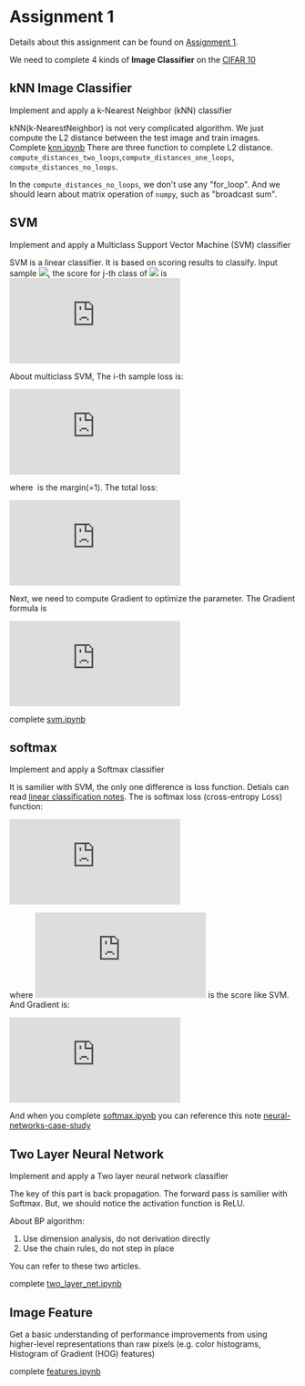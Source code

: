 # Assignment 1
Details about this assignment can be found on [Assignment 1](https://cs231n.github.io/assignments2017/assignment1/).

We need to complete 4 kinds of **Image Classifier** on the [CIFAR 10](https://www.cs.toronto.edu/~kriz/cifar.html)
## kNN Image Classifier
Implement and apply a k-Nearest Neighbor (kNN) classifier

kNN(k-NearestNeighbor) is not very complicated algorithm. We just compute the L2 distance between the test image and train images. <br>
Complete [knn.ipynb](https://github.com/deepblacksky/cs231n_assignment/blob/master/assignment1/knn.ipynb)
There are three function to complete L2 distance.
`compute_distances_two_loops`,`compute_distances_one_loops`, `compute_distances_no_loops`.

In the `compute_distances_no_loops`, we don't use any "for_loop". And we should learn about matrix operation of `numpy`,
such as "broadcast sum".

## SVM
Implement and apply a Multiclass Support Vector Machine (SVM) classifier

SVM is a linear classifier. It is based on scoring results to classify.
Input sample ![](http://bit.ly/2ncgEkG),
the score for j-th class of ![](http://bit.ly/2ncgEkG)
is
![](http://www.sciweavers.org/tex2img.php?eq=s_j%20%3D%20f%28x_i%3B%20W%2C%20b%29_j%20%3D%20%28Wx_i%20%2B%20b%29_j&bc=White&fc=Black&im=jpg&fs=12&ff=mathptmx&edit=0)

About multiclass SVM, The i-th sample loss is:

![](http://www.sciweavers.org/tex2img.php?eq=L_i%3D%5Csum_%7Bj%20%5Cneq%20y_i%7Dmax%280%2Cs_j-s_%7By_i%7D%2B%5CDelta%29&bc=White&fc=Black&im=jpg&fs=12&ff=mathptmx&edit=0)

where ![]() is the margin(=1). The total loss:

![](http://www.sciweavers.org/tex2img.php?eq=L%20%3D%20%5Cfrac%7B1%7D%7BN%7D%5Csum_%7Bi%7DL_i%20%2B%20%5Clambda%20%5Csum_%7Bk%7D%5Csum_%7Bl%7DW_%7Bk%2Cl%7D%5E%7B2%7D&bc=White&fc=Black&im=jpg&fs=12&ff=mathptmx&edit=0)

Next, we need to compute Gradient to optimize the parameter.
The Gradient formula is 

![](http://www.sciweavers.org/tex2img.php?eq=%5Cleft%5C%7B%5Cbegin%7Baligned%7D%0A%5Cnabla_%7Bw_%7By_i%7D%7D%20L_i%20%3D%20%26%20-%5Cleft%28%5Csum_%7Bj%20%5Cne%20y_i%7D1%28w_j%5ETx_i%20-%20w_%7By_i%7D%5ETx_i%20%2B%20%5CDelta%20%3E%200%29%5Cright%29x_i%20%26%20j%20%3D%20y_i%20%5C%5C%0A%5Cnabla_%7Bw_j%7D%20L_i%20%3D%20%26%201%28w_j%5ETx_i%20-%20w_%7By_i%7D%5ETx_i%20%2B%20%5CDelta%20%3E%200%29%20x_i%20%26%20j%20%5Cne%20y_i%0A%5Cend%7Baligned%7D%5Cright.&bc=White&fc=Black&im=jpg&fs=12&ff=mathptmx&edit=0)

complete [svm.ipynb](https://github.com/deepblacksky/cs231n_assignment/blob/master/assignment1/svm.ipynb)

## softmax
Implement and apply a Softmax classifier

It is samilier with SVM, the only one difference is loss function. Detials can read [linear classification notes](https://cs231n.github.io/linear-classify/). The is softmax loss (cross-entropy Loss) function:

![](http://www.sciweavers.org/tex2img.php?eq=L_i%20%3D%20-%20%5Clog%20%5Cleft%28%20%5Cfrac%7Be%5E%7Bf_%7By_i%7D%7D%7D%7B%5Csum_j%20e%5E%7Bf_j%7D%7D%20%20%5Cright%29%5Cquad%20%5Ctext%7Bor%20equivalently%7D%5Cquad%20L_i%20%3D%20-f_%7By_i%7D%20%2B%20%5Clog%5Csum_j%20e%5E%7Bf_j%7D&bc=White&fc=Black&im=jpg&fs=12&ff=mathptmx&edit=0)

where ![](http://www.sciweavers.org/tex2img.php?eq=f&bc=White&fc=Black&im=jpg&fs=12&ff=mathptmx&edit=0) is the score like SVM.
And Gradient is:

![](http://www.sciweavers.org/tex2img.php?eq=%5Cleft%5C%7B%5Cbegin%7Baligned%7D%0A%5Cnabla_%7Bw_%7By_i%7D%7D%20L_i%20%3D%20%26%20%28-1%20%2B%20%5Cfrac%7Be%5E%7Bf_%7By_i%7D%7D%7D%7B%5Csum_j%20e%5E%7Bf_j%7D%7D%20%29x_i%20%26%20j%20%3D%20y_i%20%5C%5C%0A%5Cnabla_%7Bw_j%7D%20L_i%20%3D%20%26%20%5Cfrac%7Be%5E%7Bf_j%7D%7D%7B%5Csum_j%20e%5E%7Bf_j%7D%7D%20x_i%20%26%20j%20%5Cne%20y_i%0A%5Cend%7Baligned%7D%5Cright.&bc=White&fc=Black&im=jpg&fs=12&ff=mathptmx&edit=0)

And when you complete [softmax.ipynb](https://github.com/deepblacksky/cs231n_assignment/blob/master/assignment1/softmax.ipynb) you can reference this note [neural-networks-case-study](https://cs231n.github.io/neural-networks-case-study/)

## Two Layer Neural Network
Implement and apply a Two layer neural network classifier

The key of this part is back propagation. The forward pass is samilier with Softmax. But, we should notice the activation function is ReLU.

About BP algorithm:
1. Use dimension analysis, do not derivation directly
2. Use the chain rules, do not step in place

You can refer to these two articles.

[](http://cs231n.stanford.edu/handouts/derivatives.pdf)

[](https://zhuanlan.zhihu.com/p/25202034)

complete [two_layer_net.ipynb](https://github.com/deepblacksky/cs231n_assignment/blob/master/assignment1/two_layer_net.ipynb)

## Image Feature
Get a basic understanding of performance improvements from using higher-level representations than raw pixels (e.g. color histograms, Histogram of Gradient (HOG) features)

complete [features.ipynb](https://github.com/deepblacksky/cs231n_assignment/blob/master/assignment1/features.ipynb)

